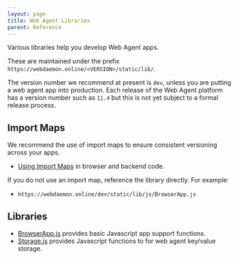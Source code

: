 ```yaml
---
layout: page
title: Web Agent Libraries
parent: Reference
---
```

Various libraries help you develop Web Agent apps.

These are maintained under the prefix `https://webdaemon.online/<VERSION>/static/lib/`.

The version number we recommend at present is `dev`, unless you are putting a web
agent app into production. Each release of the Web Agent platform has a version number
such as `11.4` but this is not yet subject to a formal release process.

## Import Maps
We recommend the use of import maps to ensure consistent versioning across your apps.

- [Using Import Maps](importmaps) in browser and backend code.

If you do not use an import map, reference the library directly. For example:

- `https://webdaemon.online/dev/static/lib/js/BrowserApp.js`

## Libraries

- [BrowserApp.js](browserapp) provides basic Javascript app support functions.
- [Storage.js](storage) provides Javascript functions to for web agent key/value storage.
